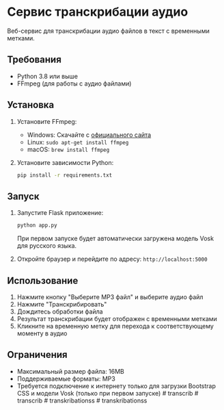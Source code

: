 # Сервис транскрибации аудио

Веб-сервис для транскрибации аудио файлов в текст с временными метками.

## Требования

- Python 3.8 или выше
- FFmpeg (для работы с аудио файлами)

## Установка

1. Установите FFmpeg:
   - Windows: Скачайте с [официального сайта](https://ffmpeg.org/download.html)
   - Linux: `sudo apt-get install ffmpeg`
   - macOS: `brew install ffmpeg`

2. Установите зависимости Python:
   ```bash
   pip install -r requirements.txt
   ```

## Запуск

1. Запустите Flask приложение:
   ```bash
   python app.py
   ```
   При первом запуске будет автоматически загружена модель Vosk для русского языка.

2. Откройте браузер и перейдите по адресу: `http://localhost:5000`

## Использование

1. Нажмите кнопку "Выберите MP3 файл" и выберите аудио файл
2. Нажмите "Транскрибировать"
3. Дождитесь обработки файла
4. Результат транскрибации будет отображен с временными метками
5. Кликните на временную метку для перехода к соответствующему моменту в аудио

## Ограничения

- Максимальный размер файла: 16MB
- Поддерживаемые форматы: MP3
- Требуется подключение к интернету только для загрузки Bootstrap CSS и модели Vosk (только при первом запуске) #   t r a n s c r i b  
 #   t r a n s c r i b  
 #   t r a n s k r i b a t i o n s s  
 #   t r a n s k r i b a t i o n s s  
 